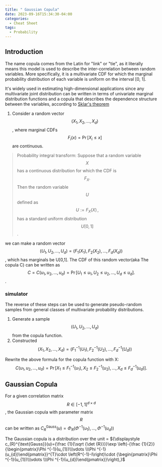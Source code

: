 ```yaml
---
title: " Gaussian Copula"
date: 2023-09-16T15:34:30-04:00
categories:
  - Cheat Sheet
tags:
  - Probability
---
```


## Introduction

The name copula comes from the Latin for "link" or "tie", as it literally means this model is used to describe the inter-correlation between random variables. More specifically,  it is a multivariate CDF for which the marginal probability distribution of each variable is uniform on the interval [0, 1]. 

It's widely used in estimating high-dimensional applications since any multivariate joint distribution can be written in terms of univariate marginal distribution functions and a copula that describes the dependence structure between the variables, according to [Sklar's theorem](https://stats.stackexchange.com/questions/485219/derivation-of-sklars-theorem-for-copula#:~:text=Sklar's%20theorem%20states%20that%20the,copula%20of%20X%20and%20Y.)


1. Consider a random vector $$(X_{1},X_{2},\dots ,X_{d})$$, where marginal CDFs $${\displaystyle F_{i}(x)=\Pr[X_{i}\leq x]}$$  are continuous.
>Probability integral transform:
>Suppose that a random variable $$X$$ has a continuous distribution for which the CDF is $${\displaystyle F_{X}.}$$ Then the random variable $$U$$ defined as $${\displaystyle U:=F_{X}(X)\,,}$$ has a standard uniform distribution $$U[0,1]$$.

we can make a random vector $$(U_{1},U_{2},\dots ,U_{d})=\left(F_{1}(X_{1}),F_{2}(X_{2}),\dots ,F_{d}(X_{d})\right)$$, which has marginals be U[0,1]. The CDF of this random vector(aka The copula C) can be written as $${C=\displaystyle C(u_{1},u_{2},\dots ,u_{d})=\Pr[U_{1}\leq u_{1},U_{2}\leq u_{2},\dots ,U_{d}\leq u_{d}].}$$. 

### simulator 
The reverse of these steps can be used to generate pseudo-random samples from general classes of multivariate probability distributions. 
1. Generate a sample $$(U_{1},U_{2},\dots ,U_{d})$$ from the copula function.
2. Constructed $$(X_{1},X_{2},\dots ,X_{d})=\left(F_{1}^{-1}(U_{1}),F_{2}^{-1}(U_{2}),\dots ,F_{d}^{-1}(U_{d})\right)$$

Rewrite the above formula for the copula function with X:$${\displaystyle C(u_{1},u_{2},\dots ,u_{d})=\Pr[X_{1}\leq F_{1}^{-1}(u_{1}),X_{2}\leq F_{2}^{-1}(u_{2}),\dots ,X_{d}\leq F_{d}^{-1}(u_{d})].}$$

## Gaussian Copula

For a given correlation matrix $${\displaystyle R\in [-1,1]^{d\times d}}$$, the Gaussian copula with parameter matrix $$R$$ can be written as
$C_{R}^{\text{Gauss}}(u)=\Phi _{R}\left(\Phi ^{-1}(u_{1}),\dots ,\Phi ^{-1}(u_{d})\right)$

The Gaussian copula is a distribution over the unit =
${\displaystyle c_{R}^{\text{Gauss}}(u)={\frac {1}{\sqrt {\det {R}}}}\exp \left(-{\frac {1}{2}}{\begin{pmatrix}\Phi ^{-1}(u_{1})\\\vdots \\\Phi ^{-1}(u_{d})\end{pmatrix}}^{T}\cdot \left(R^{-1}-I\right)\cdot {\begin{pmatrix}\Phi ^{-1}(u_{1})\\\vdots \\\Phi ^{-1}(u_{d})\end{pmatrix}}\right),}$